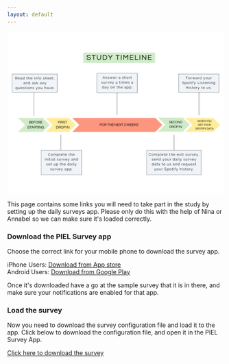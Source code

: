 ```yaml
---
layout: default
---
```


![Study Timeline](./static/timeline.png)

This page contains some links you will need to take part in the study by setting up the daily surveys app. 
Please only do this with the help of Nina or Annabel so we can make sure it's loaded correctly.

### Download the PIEL Survey app

Choose the correct link for your mobile phone to download the survey app.

iPhone Users: [Download from App store](itunes.apple.com/au/app/piel-survey/id1257313392?mt=8)  
Android Users: [Download from Google Play](play.google.com/store/apps/details?id=au.com.bluejay.pielsurvey)  

Once it's downloaded have a go at the sample survey that it is in there, and make sure your notifications are enabled for that app.

### Load the survey

Now you need to download the survey configuration file and load it to the app. 
Click below to download the configuration file, and open it in the PIEL Survey App. 

[Click here to download the survey](./static/moodmusic.survey)


